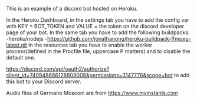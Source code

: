 This is an example of a discord bot hosted on Heroku.

In the Heroku Dashboard, in the settings tab you have to add the config var  with KEY = BOT_TOKEN and VALUE = the token on the discord developer page of your bot.
In the same tab you have to add the following buildpacks:
-heroku/nodejs
-https://github.com/jonathanong/heroku-buildpack-ffmpeg-latest.git
In the resources tab you have to enable the worker process(defined in the Procfile file, uppercase P matters) and to disable the default one.


https://discord.com/api/oauth2/authorize?client_id=740948686128808008&permissions=3147776&scope=bot to add this bot to your Discord server.

Audio files of Germano Mosconi are from https://www.myinstants.com